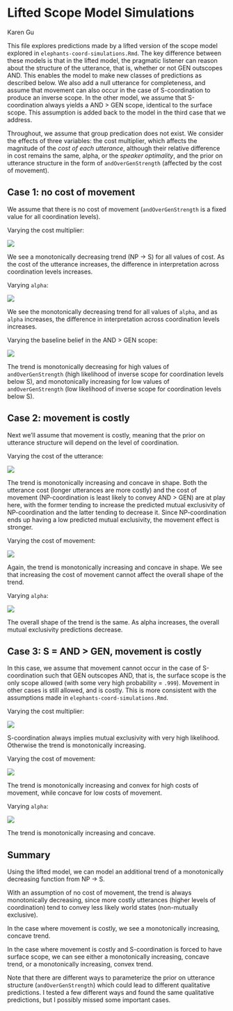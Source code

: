 Lifted Scope Model Simulations
================
Karen Gu

This file explores predictions made by a lifted version of the scope
model explored in `elephants-coord-simulations.Rmd`. The key difference
between these models is that in the lifted model, the pragmatic listener
can reason about the structure of the utterance, that is, whether or not
GEN outscopes AND. This enables the model to make new classes of
predictions as described below. We also add a null utterance for
completeness, and assume that movement can also occur in the case of
S-coordination to produce an inverse scope. In the other model, we
assume that S-coordination always yields a AND \> GEN scope, identical
to the surface scope. This assumption is added back to the model in the
third case that we address.

Throughout, we assume that group predication does not exist. We consider
the effects of three variables: the cost multiplier, which affects the
magnitude of the *cost of each utterance*, although their relative
difference in cost remains the same, alpha, or the *speaker optimality*,
and the prior on utterance structure in the form of `andOverGenStrength`
(affected by the cost of movement).

## Case 1: no cost of movement

We assume that there is no cost of movement (`andOverGenStrength` is a
fixed value for all coordination levels).

Varying the cost multiplier:

![](elephants-coord-lifted-simulations_files/figure-gfm/case1.cost-1.png)<!-- -->

We see a monotonically decreasing trend (NP -\> S) for all values of
cost. As the cost of the utterance increases, the difference in
interpretation across coordination levels increases.

Varying `alpha`:

![](elephants-coord-lifted-simulations_files/figure-gfm/case1.alpha-1.png)<!-- -->

We see the monotonically decreasing trend for all values of `alpha`, and
as `alpha` increases, the difference in interpretation across
coordination levels increases.

Varying the baseline belief in the AND \> GEN scope:

![](elephants-coord-lifted-simulations_files/figure-gfm/case1.andovergen-1.png)<!-- -->

The trend is monotonically decreasing for high values of
`andOverGenStrength` (high likelihood of inverse scope for coordination
levels below S), and monotonically increasing for low values of
`andOverGenStrength` (low likelihood of inverse scope for coordination
levels below S).

## Case 2: movement is costly

Next we’ll assume that movement is costly, meaning that the prior on
utterance structure will depend on the level of coordination.

Varying the cost of the utterance:

![](elephants-coord-lifted-simulations_files/figure-gfm/case2.cost-1.png)<!-- -->

The trend is monotonically increasing and concave in shape. Both the
utterance cost (longer utterances are more costly) and the cost of
movement (NP-coordination is least likely to convey AND \> GEN) are at
play here, with the former tending to increase the predicted mutual
exclusivity of NP-coordination and the latter tending to decrease it.
Since NP-coordination ends up having a low predicted mutual exclusivity,
the movement effect is stronger.

Varying the cost of movement:

![](elephants-coord-lifted-simulations_files/figure-gfm/case2.movement-1.png)<!-- -->

Again, the trend is monotonically increasing and concave in shape. We
see that increasing the cost of movement cannot affect the overall shape
of the trend.

Varying `alpha`:

![](elephants-coord-lifted-simulations_files/figure-gfm/case2.alpha-1.png)<!-- -->

The overall shape of the trend is the same. As alpha increases, the
overall mutual exclusivity predictions decrease.

## Case 3: S = AND \> GEN, movement is costly

In this case, we assume that movement cannot occur in the case of
S-coordination such that GEN outscopes AND, that is, the surface scope
is the only scope allowed (with some very high probability = `.999`).
Movement in other cases is still allowed, and is costly. This is more
consistent with the assumptions made in
`elephants-coord-simulations.Rmd`.

Varying the cost multiplier:

![](elephants-coord-lifted-simulations_files/figure-gfm/case3.cost-1.png)<!-- -->

S-coordination always implies mutual exclusivity with very high
likelihood. Otherwise the trend is monotonically increasing.

Varying the cost of movement:

![](elephants-coord-lifted-simulations_files/figure-gfm/case3.movement-1.png)<!-- -->

The trend is monotonically increasing and convex for high costs of
movement, while concave for low costs of movement.

Varying `alpha`:

![](elephants-coord-lifted-simulations_files/figure-gfm/case3.alpha-1.png)<!-- -->

The trend is monotonically increasing and concave.

## Summary

Using the lifted model, we can model an additional trend of a
monotonically decreasing function from NP -\> S.

With an assumption of no cost of movement, the trend is always
monotonically decreasing, since more costly utterances (higher levels of
coordination) tend to convey less likely world states (non-mutually
exclusive).

In the case where movement is costly, we see a monotonically increasing,
concave trend.

In the case where movement is costly and S-coordination is forced to
have surface scope, we can see either a monotonically increasing,
concave trend, or a monotonically increasing, convex trend.

Note that there are different ways to parameterize the prior on
utterance structure (`andOverGenStrength`) which could lead to different
qualitative predictions. I tested a few different ways and found the
same qualitative predictions, but I possibly missed some important
cases.
